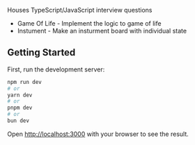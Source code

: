 Houses TypeScript/JavaScript interview questions

- Game Of Life - Implement the logic to game of life
- Instument - Make an insturment board with individual state

## Getting Started

First, run the development server:

```bash
npm run dev
# or
yarn dev
# or
pnpm dev
# or
bun dev
```

Open [http://localhost:3000](http://localhost:3000) with your browser to see the result.
